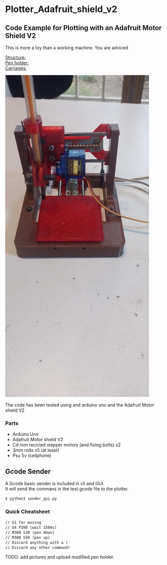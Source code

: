 # Plotter_Adafruit_shield_v2

## Code Example for Plotting with an Adafruit Motor Shield V2

This is more a toy than a working machine. You are adviced

[Structure:](https://www.thingiverse.com/thing:3521286)     
[Pen holder:](https://www.thingiverse.com/thing:1372864)        
[Carriages: ](https://www.thingiverse.com/thing:3561319)        

 
![Plotter](https://github.com/genaro14/Plotter_Adafruit_shield_v2/blob/main/images/WhatsApp%20Image%202023-09-04%20at%2023.21.32(1).jpeg)

The code has been tested using and arduino uno and the Adafruit Motor shield V2

### Parts
+ Arduino Uno
+ Adafruit Motor shield V2
+ Cd rom recicled stepper motors (and fixing bolts) x2
+ 3mm rods x5 (at least)
+ Psu 5v (cellphone)
## Gcode Sender 
A Gcode basic sender is included in cli and GUI.    
It will send the commans in the test.gcode file to the plotter.
``` bash
$ python3 sender_gui.py
```
### Quick Cheatsheet

    // G1 for moving
    // G4 P300 (wait 150ms)
    // M300 S30 (pen down)
    // M300 S50 (pen up)
    // Discard anything with a (
    // Discard any other command!

TODO: add pictures and upload modified pen holder.


